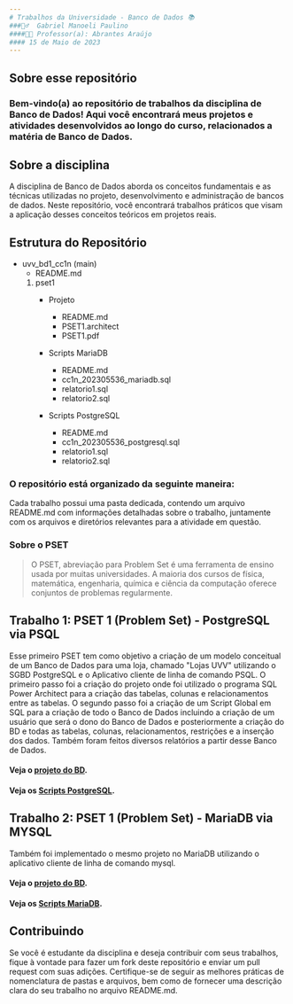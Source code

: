```yaml
---
# Trabalhos da Universidade - Banco de Dados 📚
###🙋‍♂‍  Gabriel Manoeli Paulino                                      
####👨‍🏫 Professor(a): Abrantes Araújo
#### 15 de Maio de 2023
---
```

## Sobre esse repositório
### Bem-vindo(a) ao repositório de trabalhos da disciplina de Banco de Dados! Aqui você encontrará meus projetos e atividades desenvolvidos ao longo do curso, relacionados a matéria de Banco de Dados.

## Sobre a disciplina
A disciplina de Banco de Dados aborda os conceitos fundamentais e as técnicas utilizadas no projeto, desenvolvimento e administração de bancos de dados. Neste repositório, você encontrará trabalhos práticos que visam a aplicação desses conceitos teóricos em projetos reais.

## Estrutura do Repositório

- uvv_bd1_cc1n (main)
  - README.md
  1. pset1
     - Projeto
        - README.md
        - PSET1.architect 
        - PSET1.pdf 
     - Scripts MariaDB
        - README.md
        - cc1n_202305536_mariadb.sql 
        - relatorio1.sql
        - relatorio2.sql
        
     - Scripts PostgreSQL
       - README.md
       - cc1n_202305536_postgresql.sql
       - relatorio1.sql
       - relatorio2.sql
       
### O repositório está organizado da seguinte maneira:



Cada trabalho possui uma pasta dedicada, contendo um arquivo README.md com informações detalhadas sobre o trabalho, juntamente com os arquivos e diretórios relevantes para a atividade em questão.

### Sobre o PSET 

> O PSET, abreviação para Problem Set é uma ferramenta de ensino usada por muitas universidades. A maioria dos cursos de física, matemática, engenharia, química e ciência da computação oferece conjuntos de problemas regularmente. 

## Trabalho 1: PSET 1 (Problem Set) - PostgreSQL via PSQL

Esse primeiro PSET tem como objetivo a criação de um modelo conceitual de um Banco de Dados para uma loja, chamado "Lojas UVV" utilizando o SGBD PostgreSQL e o Aplicativo cliente de linha de comando PSQL. O primeiro passo foi a criação do projeto onde foi utilizado o programa SQL Power Architect para a criação das tabelas, colunas e relacionamentos entre as tabelas. O segundo passo foi a criação de um Script Global em SQL para a criação de todo o Banco de Dados incluindo a criação de um usuário que será o dono do Banco de Dados e posteriormente a criação do BD e todas as tabelas, colunas, relacionamentos, restrições e a inserção dos dados. Também foram feitos diversos relatórios a partir desse Banco de Dados.

#### Veja o [projeto do BD](https://github.com/GabrielmPaulino/uvv_bd1_cc1n/blob/main/pset1/Projeto).
#### Veja os [Scripts PostgreSQL](https://github.com/GabrielmPaulino/uvv_bd1_cc1n/tree/main/pset1/Scripts%20PostgreSQL).

## Trabalho 2: PSET 1 (Problem Set) - MariaDB via MYSQL

Também foi implementado o mesmo projeto no MariaDB utilizando o aplicativo cliente de linha de comando mysql.

#### Veja o [projeto do BD](https://github.com/GabrielmPaulino/uvv_bd1_cc1n/blob/main/pset1/Projeto).
#### Veja os [Scripts MariaDB](https://github.com/GabrielmPaulino/uvv_bd1_cc1n/tree/main/pset1/Scripts%20MariaDB).

## Contribuindo
Se você é estudante da disciplina e deseja contribuir com seus trabalhos, fique à vontade para fazer um fork deste repositório e enviar um pull request com suas adições. Certifique-se de seguir as melhores práticas de nomenclatura de pastas e arquivos, bem como de fornecer uma descrição clara do seu trabalho no arquivo README.md.
